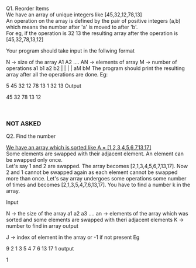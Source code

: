 Q1. Reorder Items
<br />
We have an array of unique integers like [45,32,12,78,13]<br />
An operation on the array is defined by the pair of positive integers (a,b) which means the number after 'a' is moved to after 'b'.<br />
For eg, if the operation is 32 13 the resulting array after the operation is [45,32,78,13,12]

Your program should take input in the follwing format

N -> size of the array
A1 A2 .... AN -> elements of array
M -> number of operations
a1 b1
a2 b2
| |
| |
aM bM
The program should print the resulting array after all the operations are done.
Eg:

5
45 32 12 78 13
1
32 13
Output

45 32 78 13 12

<br />

<h3> NOT ASKED </h3>
Q2. Find the number

[We have an array which is sorted like A = [1,2,3,4,5,6,7,13,17] <br />
]()Some elements are swapped with their adjacent element. An element can be swapped only once. <br />
Let's say 1 and 2 are swapped. The array becomes [2,1,3,4,5,6,7,13,17]. Now 2 and 1 cannot be swapped again as each element cannot be swapped more than once. Let's say array undergoes some operations some number of times and becomes [2,1,3,5,4,7,6,13,17].
You have to find a number k in the array.

Input

N -> the size of the array
a1 a2 a3 .... an -> elements of the array which was sorted and some elements are swapped with theri adjacent elements
K -> number to find in array
output

J -> index of element in the array or -1 if not present
Eg

9
2 1 3 5 4 7 6 13 17
1
output

1